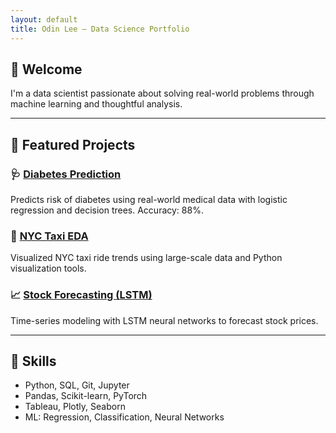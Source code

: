 ```yaml
---
layout: default
title: Odin Lee – Data Science Portfolio
---
```


## 👋 Welcome

I'm a data scientist passionate about solving real-world problems through machine learning and thoughtful analysis.

---

## 🔬 Featured Projects

### 🩺 [Diabetes Prediction](https://github.com/OdinLeePro/diabetes-predict)
Predicts risk of diabetes using real-world medical data with logistic regression and decision trees. Accuracy: 88%.

### 🚖 [NYC Taxi EDA](https://github.com/OdinLeePro/nyc-taxi-eda)
Visualized NYC taxi ride trends using large-scale data and Python visualization tools.

### 📈 [Stock Forecasting (LSTM)](https://github.com/OdinLeePro/stock-lstm)
Time-series modeling with LSTM neural networks to forecast stock prices.

---

## 🧠 Skills

- Python, SQL, Git, Jupyter  
- Pandas, Scikit-learn, PyTorch  
- Tableau, Plotly, Seaborn  
- ML: Regression, Classification, Neural Networks


